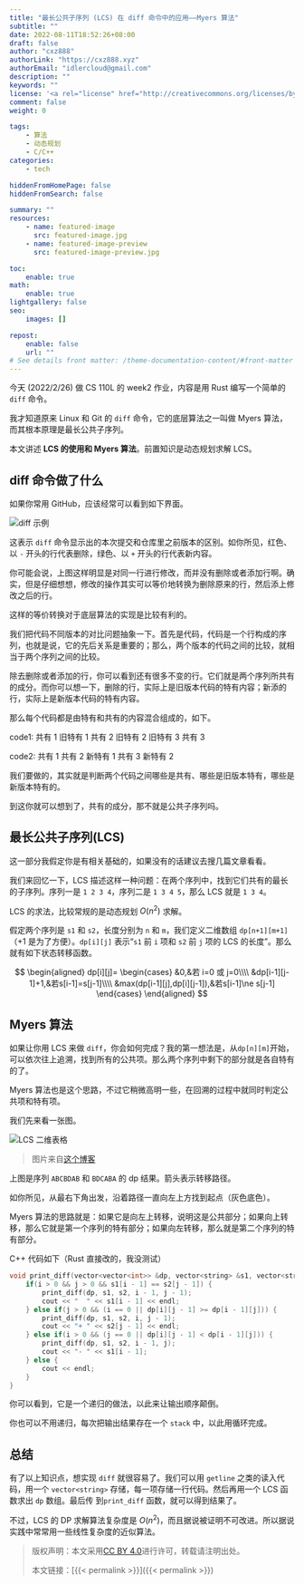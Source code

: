 ```yaml
---
title: "最长公共子序列 (LCS) 在 diff 命令中的应用——Myers 算法"
subtitle: ""
date: 2022-08-11T18:52:26+08:00
draft: false
author: "cxz888"
authorLink: "https://cxz888.xyz"
authorEmail: "idlercloud@gmail.com"
description: ""
keywords: ""
license: '<a rel="license" href="http://creativecommons.org/licenses/by/4.0/"><img alt="知识共享许可协议" style="border-width:0" src="https://i.creativecommons.org/l/by/4.0/88x31.png" /></a>'
comment: false
weight: 0

tags:
    - 算法
    - 动态规划
    - C/C++
categories:
    - tech

hiddenFromHomePage: false
hiddenFromSearch: false

summary: ""
resources:
    - name: featured-image
      src: featured-image.jpg
    - name: featured-image-preview
      src: featured-image-preview.jpg

toc:
    enable: true
math:
    enable: true
lightgallery: false
seo:
    images: []

repost:
    enable: false
    url: ""
# See details front matter: /theme-documentation-content/#front-matter
---
```


今天 (2022/2/26) 做 CS 110L 的 week2 作业，内容是用 Rust 编写一个简单的 `diff` 命令。

<!--more-->

我才知道原来 Linux 和 Git 的 `diff` 命令，它的底层算法之一叫做 Myers 算法，而其根本原理是最长公共子序列。

本文讲述 **LCS 的使用和 Myers 算法**。前置知识是动态规划求解 LCS。

<!--more-->

## diff 命令做了什么

如果你常用 GitHub，应该经常可以看到如下界面。

![diff 示例](/images/what_diff_does.png)

这表示 `diff` 命令显示出的本次提交和仓库里之前版本的区别。如你所见，红色、以 `-` 开头的行代表删除，绿色、以 `+` 开头的行代表新内容。

你可能会说，上图这样明显是对同一行进行修改，而并没有删除或者添加行啊。确实，但是仔细想想，修改的操作其实可以等价地转换为删除原来的行，然后添上修改之后的行。

这样的等价转换对于底层算法的实现是比较有利的。

我们把代码不同版本的对比问题抽象一下。首先是代码，代码是一个行构成的序列，也就是说，它的先后关系是重要的；那么，两个版本的代码之间的比较，就相当于两个序列之间的比较。

除去删除或者添加的行，你可以看到还有很多不变的行。它们就是两个序列所共有的成分。而你可以想一下，删除的行，实际上是旧版本代码的特有内容；新添的行，实际上是新版本代码的特有内容。

那么每个代码都是由特有和共有的内容混合组成的，如下。

code1: 共有 1 旧特有 1 共有 2 旧特有 2 旧特有 3 共有 3

code2: 共有 1 共有 2 新特有 1 共有 3 新特有 2

我们要做的，其实就是判断两个代码之间哪些是共有、哪些是旧版本特有，哪些是新版本特有的。

到这你就可以想到了，共有的成分，那不就是公共子序列吗。

## 最长公共子序列(LCS)

这一部分我假定你是有相关基础的，如果没有的话建议去搜几篇文章看看。

我们来回忆一下，LCS 描述这样一种问题：在两个序列中，找到它们共有的最长的子序列。序列一是 `1 2 3 4`，序列二是 `1 3 4 5`，那么 LCS 就是 `1 3 4`。

LCS 的求法，比较常规的是动态规划 $O(n^2)$ 求解。

假定两个序列是 `s1` 和 `s2`，长度分别为 `n` 和 `m`，我们定义二维数组 `dp[n+1][m+1]`（+1 是为了方便）。`dp[i][j]` 表示“`s1` 前 `i` 项和 `s2` 前 `j` 项的 LCS 的长度”。那么就有如下状态转移函数。

$$
\begin{aligned}
dp[i][j]=
\begin{cases}
&0,&若 i=0 或 j=0\\\\
&dp[i-1][j-1]+1,&若s[i-1]=s[j-1]\\\\
&max(dp[i-1][j],dp[i][j-1]),&若s[i-1]\ne s[j-1]
\end{cases}
\end{aligned}
$$

## Myers 算法

如果让你用 LCS 来做 `diff`，你会如何完成？我的第一想法是，从`dp[n][m]`开始，可以依次往上追溯，找到所有的公共项。那么两个序列中剩下的部分就是各自特有的了。

Myers 算法也是这个思路，不过它稍微高明一些，在回溯的过程中就同时判定公共项和特有项。

我们先来看一张图。

![LCS 二维表格](/images/LCS_grid.png)

> 图片来自[这个博客](https://www.cnblogs.com/zqybegin/p/13734107.html)

上图是序列 `ABCBDAB` 和 `BDCABA` 的 dp 结果。箭头表示转移路径。

如你所见，从最右下角出发，沿着路径一直向左上方找到起点（灰色底色）。

Myers 算法的思路就是：如果它是向左上转移，说明这是公共部分；如果向上转移，那么它就是第一个序列的特有部分；如果向左转移，那么就是第二个序列的特有部分。

C++ 代码如下（Rust 直接改的，我没测试）

```cpp
void print_diff(vector<vector<int>> &dp, vector<string> &s1, vector<string> &s2, int i, int j) {
    if(i > 0 && j > 0 && s1[i - 1] == s2[j - 1]) {
        print_diff(dp, s1, s2, i - 1, j - 1);
        cout << "  " << s1[i - 1] << endl;
    } else if(j > 0 && (i == 0 || dp[i][j - 1] >= dp[i - 1][j])) {
        print_diff(dp, s1, s2, i, j - 1);
        cout << "+ " << s2[j - 1] << endl;
    } else if(i > 0 && (j == 0 || dp[i][j - 1] < dp[i - 1][j])) {
        print_diff(dp, s1, s2, i - 1, j);
        cout << "- " << s1[i - 1];
    } else {
        cout << endl;
    }
}
```

你可以看到，它是一个递归的做法，以此来让输出顺序颠倒。

你也可以不用递归，每次把输出结果存在一个 `stack` 中，以此用循环完成。

## 总结

有了以上知识点，想实现 `diff` 就很容易了。我们可以用 `getline` 之类的读入代码，用一个 `vector<string>` 存储，每一项存储一行代码。然后再用一个 LCS 函数求出 `dp` 数组。最后传 到`print_diff` 函数，就可以得到结果了。

不过，LCS 的 DP 求解算法复杂度是 $O(n^2)$，而且据说被证明不可改进。所以据说实践中常常用一些线性复杂度的近似算法。

> 版权声明：本文采用<a rel="license" href="http://creativecommons.org/licenses/by/4.0/">CC BY 4.0</a>进行许可，转载请注明出处。
>
> 本文链接：[{{< permalink >}}]({{< permalink >}})

